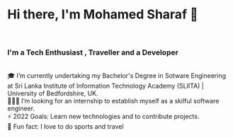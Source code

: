 <b><H1>Hi there, I'm Mohamed Sharaf 👋</H1></b><br> 
<b><H3>I'm a Tech Enthusiast , Traveller and a Developer</H3></b><br> 
🎓 I’m currently undertaking my Bachelor's Degree in Sotware Engineering at Sri Lanka Institute of Information Technology Academy (SLIITA) | University of Bedfordshire, UK.<br>
👨🏼‍💻 I’m looking for an internship to establish myself as a skilful software engineer.<br>
⚡ 2022 Goals: Learn new technologies and to contribute projects.<br>
🌱 Fun fact: I love to do sports and travel


